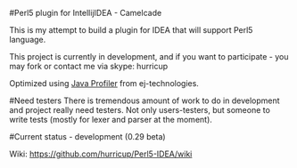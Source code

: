 #Perl5 plugin for IntellijIDEA - Camelcade

This is my attempt to build a plugin for IDEA that will support Perl5 language.

This project is currently in development, and if you want to participate - you may fork or contact me via skype: hurricup

Optimized using [Java Profiler](http://www.ej-technologies.com/products/jprofiler/overview.html) from ej-technologies. 

#Need testers
There is tremendous amount of work to do in development and project really need testers. Not only users-testers, but someone
to write tests (mostly for lexer and parser at the moment).

#Current status - development (0.29 beta)

Wiki: https://github.com/hurricup/Perl5-IDEA/wiki
